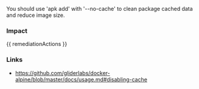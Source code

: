 
You should use 'apk add' with '--no-cache' to clean package cached data and reduce image size.

### Impact
<!-- Add Impact here -->

<!-- DO NOT CHANGE -->
{{ remediationActions }}

### Links
- https://github.com/gliderlabs/docker-alpine/blob/master/docs/usage.md#disabling-cache


